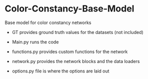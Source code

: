 # Color-Constancy-Base-Model
Base model for color constancy networks

- GT provides ground truth values for the datasets (not included)

- Main.py runs the code

- functions.py provides custom functions for the network

- network.py provides the network blocks and the data loaders

- options.py file is where the options are laid out
